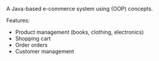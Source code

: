 A Java-based e-commerce system using (OOP) concepts. 

Features: 
- Product management (books, clothing, electronics) 
- Shopping cart 
- Order orders 
- Customer management
